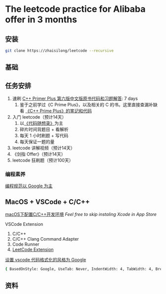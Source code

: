 # The leetcode practice for Alibaba offer in 3 months

## 安装

```bash
git clone https://zhaisilong/leetcode --recursive
```

## 基础

## 任务安排

1. 速刷 [C++ Primer Plus 第六版中文版原书代码和习题解答](https://github.com/ShujiaHuang/Cpp-Primer-Plus-6th): 7 days
   1. 鉴于之前学过《C Prime Plus》，以及相关的 C 的书。这里直接查漏补缺看 [《C++ Prime Plus》的笔记和代码](Cpp-Primer-Plus-6th/README.md)
2. 入门 leetcode（预计14天）
   1. 以[《代码随想录》](https://www.programmercarl.com)为主
   2. 碎片时间背题目 + 看解析
   3. 每天 1 小时刷题 + 写代码
   4. 每天保证一题的量
3. leetcode 讲解视频（预计14天）
4. 《剑指 Offer》（预计14天）
5. leetcode 狂刷题（预计100天）

### 编程素养

[编程规范以 Google 为主](https://zh-google-styleguide.readthedocs.io/en/latest/google-cpp-styleguide/contents/)

## MacOS + VSCode + C/C++

[macOS下配置C/C++开发环境](https://zhuanlan.zhihu.com/p/158566155) *Feel free to skip instaling Xcode in App Store*

VSCode Extension

1. C/C++
2. C/C++ Clang Command Adapter
3. Code Runner
4. [LeetCode Extension](https://juejin.cn/post/7050349897756704805)

[设置 vscode 代码格式化的风格为 Google](https://blog.songjiahao.com/archives/634)

```bash
{ BasedOnStyle: Google, UseTab: Never, IndentWidth: 4, TabWidth: 4, BreakBeforeBraces: Attach, AllowShortIfStatementsOnASingleLine: false, IndentCaseLabels: false, ColumnLimit: 80, AccessModifierOffset: -4 }
```

## 资料
